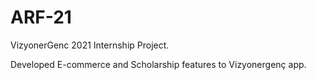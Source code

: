 # ARF-21

VizyonerGenc 2021 Internship Project.

Developed E-commerce and Scholarship features to Vizyonergenç app.
